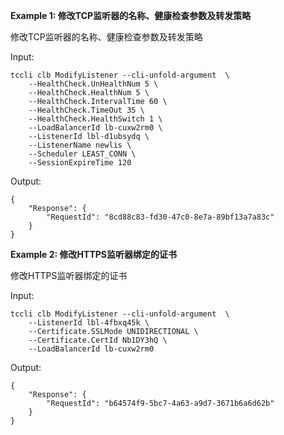 **Example 1: 修改TCP监听器的名称、健康检查参数及转发策略**

修改TCP监听器的名称、健康检查参数及转发策略

Input: 

```
tccli clb ModifyListener --cli-unfold-argument  \
    --HealthCheck.UnHealthNum 5 \
    --HealthCheck.HealthNum 5 \
    --HealthCheck.IntervalTime 60 \
    --HealthCheck.TimeOut 35 \
    --HealthCheck.HealthSwitch 1 \
    --LoadBalancerId lb-cuxw2rm0 \
    --ListenerId lbl-d1ubsydq \
    --ListenerName newlis \
    --Scheduler LEAST_CONN \
    --SessionExpireTime 120
```

Output: 
```
{
    "Response": {
        "RequestId": "8cd88c83-fd30-47c0-8e7a-89bf13a7a83c"
    }
}
```

**Example 2: 修改HTTPS监听器绑定的证书**

修改HTTPS监听器绑定的证书

Input: 

```
tccli clb ModifyListener --cli-unfold-argument  \
    --ListenerId lbl-4fbxq45k \
    --Certificate.SSLMode UNIDIRECTIONAL \
    --Certificate.CertId Nb1DY3hQ \
    --LoadBalancerId lb-cuxw2rm0
```

Output: 
```
{
    "Response": {
        "RequestId": "b64574f9-5bc7-4a63-a9d7-3671b6a6d62b"
    }
}
```


